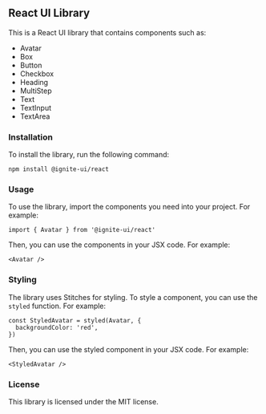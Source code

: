  ## React UI Library

This is a React UI library that contains components such as:

- Avatar
- Box
- Button
- Checkbox
- Heading
- MultiStep
- Text
- TextInput
- TextArea

### Installation

To install the library, run the following command:

```
npm install @ignite-ui/react
```

### Usage

To use the library, import the components you need into your project. For example:

```
import { Avatar } from '@ignite-ui/react'
```

Then, you can use the components in your JSX code. For example:

```
<Avatar />
```

### Styling

The library uses Stitches for styling. To style a component, you can use the `styled` function. For example:

```
const StyledAvatar = styled(Avatar, {
  backgroundColor: 'red',
})
```

Then, you can use the styled component in your JSX code. For example:

```
<StyledAvatar />
```

### License

This library is licensed under the MIT license.